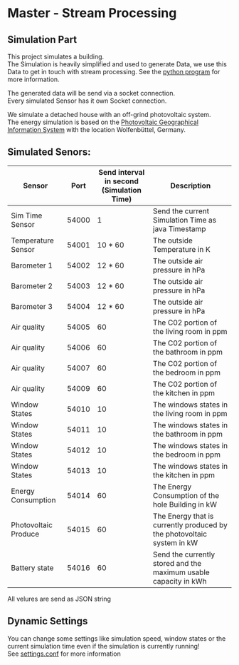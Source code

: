 # Master - Stream Processing
## Simulation Part

This project simulates a building. <br>
The Simulation is heavily simplified and used to generate Data, we use this Data to get in touch with stream processing. See the [python program](https://github.com/ixLikro/master-stream-processing-python) for more information.

The generated data will be send via a socket connection. <br>
Every simulated Sensor has it own Socket connection.

We simulate a detached house with an off-grind photovoltaic system. <br>
The energy simulation is based on the [Photovoltaic Geographical Information System](https://re.jrc.ec.europa.eu/pvg_tools/en/tools.html) with the location Wolfenbüttel, Germany.

## Simulated Senors:
| Sensor  | Port  | Send interval <br> in second (Simulation Time)  | Description  |
|---|---|---|---|
| Sim Time Sensor  | 54000  | 1  | Send the current Simulation Time as java Timestamp  |
|Temperature Sensor| 54001  | 10 * 60  | The outside Temperature in K  |
|Barometer 1| 54002  |12 * 60|The outside air pressure in hPa|
|Barometer 2| 54003  |12 * 60|The outside air pressure in hPa|
|Barometer 3| 54004  |12 * 60|The outside air pressure in hPa|
|Air quality|54005|60|The C02 portion of the living room in ppm|
|Air quality|54006|60|The C02 portion of the bathroom in ppm|
|Air quality|54007|60|The C02 portion of the bedroom in ppm|
|Air quality|54009|60|The C02 portion of the kitchen in ppm|
|Window States|54010|10|The windows states in the living room in ppm|
|Window States|54011|10|The windows states in the bathroom in ppm|
|Window States|54012|10|The windows states in the bedroom in ppm|
|Window States|54013|10|The windows states in the kitchen in ppm|
|Energy Consumption|54014|60|The Energy Consumption of the hole Building in kW|
|Photovoltaic Produce|54015|60|The Energy that is currently produced by the photovoltaic system in kW|
|Battery state|54016|60|Send the currently stored and the maximum usable capacity in kWh|
All velures are send as JSON string

## Dynamic Settings
You can change some settings like simulation speed, window states or the current simulation time even if the simulation is currently running! <br> See [settings.conf](https://github.com/ixLikro/master-stream-processing-simulation-java/blob/master/settings.conf) for more information



